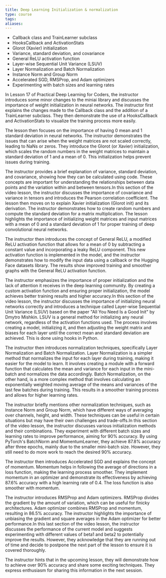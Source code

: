```yaml
---
title: Deep Learning Initialization & normalization
type: course
tags: 
aliases:
---
```

- Callback class and TrainLearner subclass
- HooksCallback and ActivationStats
- Glorot (Xavier) initialization
- Variance, standard deviation, and covariance
- General ReLU activation function
- Layer-wise Sequential Unit Variance (LSUV)
- Layer Normalization and Batch Normalization
- Instance Norm and Group Norm
- Accelerated SGD, RMSProp, and Adam optimizers
- Experimenting with batch sizes and learning rates

In Lesson 17 of Practical Deep Learning for Coders, the instructor introduces some minor changes to the miniai library and discusses the importance of weight initialization in neural networks. The instructor first explains the changes made to the Callback class and the addition of a TrainLearner subclass. They then demonstrate the use of a HooksCallback and ActivationStats to visualize the training process more easily.

The lesson then focuses on the importance of having 0 mean and 1 standard deviation in neural networks. The instructor demonstrates the issues that can arise when the weight matrices are not scaled correctly, leading to NaNs or zeros. They introduce the Glorot (or Xavier) initialization, which scales the random numbers in the weight matrices to maintain a standard deviation of 1 and a mean of 0. This initialization helps prevent issues during training.

The instructor provides a brief explanation of variance, standard deviation, and covariance, showing how they can be calculated using code. These concepts are important for understanding the relationships between data points and the variation within and between tensors.In this section of the video lesson, the instructor discusses the importance of covariance and variance in tensors and introduces the Pearson correlation coefficient. The lesson then moves on to explain Xavier initialization (Glorot init) and its derivation. The instructor demonstrates how to create random numbers and compute the standard deviation for a matrix multiplication. The lesson highlights the importance of initializing weight matrices and input matrices with a mean of 0 and a standard deviation of 1 for proper training of deep convolutional neural networks.

The instructor then introduces the concept of General ReLU, a modified ReLU activation function that allows for a mean of 0 by subtracting a constant value and incorporating a leaky ReLU component. This new activation function is implemented in the model, and the instructor demonstrates how to modify the input data using a callback or the Hugging Face datasets library. The results show improved training and smoother graphs with the General ReLU activation function.

The instructor emphasizes the importance of proper initialization and the lack of attention it receives in the deep learning community. By creating a custom activation function and ensuring proper initialization, the model achieves better training results and higher accuracy.In this section of the video lesson, the instructor discusses the importance of initializing neural networks correctly and introduces a technique called Layer-wise Sequential Unit Variance (LSUV) based on the paper "All You Need Is a Good Init" by Dmytro Mishkin. LSUV is a general method for initializing any neural network, regardless of the activation functions used. The process involves creating a model, initializing it, and then adjusting the weight matrix and biases for each layer until the correct mean and standard deviation are achieved. This is done using hooks in Python.

The instructor then introduces normalization techniques, specifically Layer Normalization and Batch Normalization. Layer Normalization is a simpler method that normalizes the input for each layer during training, making it easier for the model to learn. It involves creating a module with a forward function that calculates the mean and variance for each input in the mini-batch and normalizes the data accordingly. Batch Normalization, on the other hand, is a more complex method that involves calculating an exponentially weighted moving average of the means and variances of the last few batches during training. This results in a smoother training process and allows for higher learning rates.

The instructor briefly mentions other normalization techniques, such as Instance Norm and Group Norm, which have different ways of averaging over channels, height, and width. These techniques can be useful in certain situations but may have their own challenges and trade-offs.In this section of the video lesson, the instructor discusses various initialization methods and their combinations. They experiment with different batch sizes and learning rates to improve performance, aiming for 90% accuracy. By using PyTorch's BatchNorm and MomentumLearner, they achieve 87.8% accuracy after three epochs, mainly due to the smaller mini-batch size. However, they still need to do more work to reach the desired 90% accuracy.

The instructor then introduces Accelerated SGD and explains the concept of momentum. Momentum helps in following the average of directions in a loss function, making the learning process smoother. They implement momentum in an optimizer and demonstrate its effectiveness by achieving 87.6% accuracy with a high learning rate of 0.4. The loss function is also smoother with momentum.

The instructor introduces RMSProp and Adam optimizers. RMSProp divides the gradient by the amount of variation, which can be useful for finicky architectures. Adam optimizer combines RMSProp and momentum, resulting in 86.5% accuracy. The instructor highlights the importance of unbiasing the gradient and square averages in the Adam optimizer for better performance.In this last section of the video lesson, the instructor discusses the performance of the current model and suggests experimenting with different values of beta1 and beta2 to potentially improve the results. However, they acknowledge that they are running out of time and decide to postpone the next part of the lesson to ensure it is covered thoroughly.

The instructor hints that in the upcoming lesson, they will demonstrate how to achieve over 90% accuracy and share some exciting techniques. They express enthusiasm for sharing this information in the next session.

